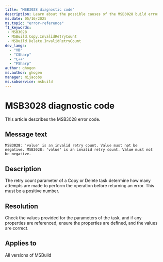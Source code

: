 ```yaml
---
title: "MSB3028 diagnostic code"
description: Learn about the possible causes of the MSB3028 build error, and get troubleshooting tips.
ms.date: 05/16/2025
ms.topic: "error-reference"
f1_keywords:
 - MSB3028
 - MSBuild.Copy.InvalidRetryCount
 - MSBuild.Delete.InvalidRetryCount
dev_langs:
  - "VB"
  - "CSharp"
  - "C++"
  - "FSharp"
author: ghogen
ms.author: ghogen
manager: mijacobs
ms.subservice: msbuild
---
```


# MSB3028 diagnostic code

<!-- :::ErrorDefinitionDescription::: -->
<!-- :::editable-content name="introDescription"::: -->
This article describes the MSB3028 error code.
<!-- :::editable-content-end::: -->

## Message text

<!-- :::editable-content name="messageText"::: -->
`MSB3028: 'value' is an invalid retry count. Value must not be negative.
MSB3028: 'value' is an invalid retry count. Value must not be negative.`
<!-- :::editable-content-end::: -->
<!-- MSB3028: {0} is an invalid retry count. Value must not be negative.
MSB3028: {0} is an invalid retry count. Value must not be negative. -->

<!-- :::editable-content name="postOutputDescription"::: -->
<!--
{StrBegin="MSB3028: "} LOCALIZATION: {0} is a number.

{StrBegin="MSB3028: "} LOCALIZATION: {0} is a number.
-->
## Description

The retry count parameter of a Copy or Delete task determine how many attempts are made to perform the operation before returning an error. This must be a positive number.

## Resolution

Check the values provided for the parameters of the task, and if any properties are referenced, ensure the properties are defined, and the values are correct.

<!-- :::editable-content-end::: -->
<!-- :::ErrorDefinitionDescription-end::: -->

## Applies to

All versions of MSBuild
